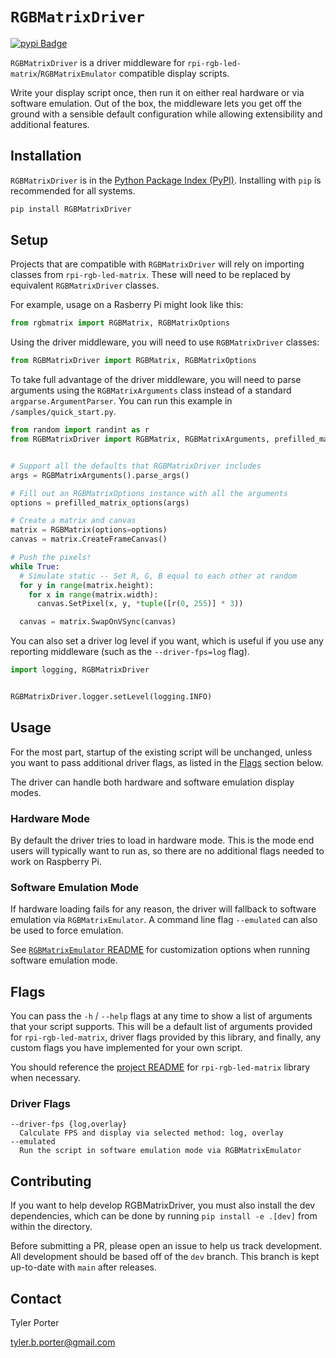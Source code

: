# `RGBMatrixDriver`

[![pypi Badge](https://img.shields.io/pypi/v/RGBMatrixDriver)](https://pypi.org/project/RGBMatrixDriver/)

`RGBMatrixDriver` is a driver middleware for `rpi-rgb-led-matrix`/`RGBMatrixEmulator` compatible display scripts.

Write your display script once, then run it on either real hardware or via software emulation. Out of the box, the middleware lets you get off the ground with a sensible default configuration while allowing extensibility and additional features.

## Installation

`RGBMatrixDriver` is in the [Python Package Index (PyPI)](http://pypi.python.org/pypi/RGBMatrixDriver/).
Installing with `pip` is recommended for all systems.

```sh
pip install RGBMatrixDriver
```

## Setup

Projects that are compatible with `RGBMatrixDriver` will rely on importing classes from `rpi-rgb-led-matrix`. These will need to be replaced by equivalent `RGBMatrixDriver` classes.

For example, usage on a Rasberry Pi might look like this:

```python
from rgbmatrix import RGBMatrix, RGBMatrixOptions
```

Using the driver middleware, you will need to use `RGBMatrixDriver` classes:

```python
from RGBMatrixDriver import RGBMatrix, RGBMatrixOptions
```

To take full advantage of the driver middleware, you will need to parse arguments using the `RGBMatrixArguments` class instead of a standard `argparse.ArgumentParser`. You can run this example in `/samples/quick_start.py`.

```python
from random import randint as r
from RGBMatrixDriver import RGBMatrix, RGBMatrixArguments, prefilled_matrix_options


# Support all the defaults that RGBMatrixDriver includes
args = RGBMatrixArguments().parse_args()

# Fill out an RGBMatrixOptions instance with all the arguments
options = prefilled_matrix_options(args)

# Create a matrix and canvas
matrix = RGBMatrix(options=options)
canvas = matrix.CreateFrameCanvas()

# Push the pixels!
while True:
  # Simulate static -- Set R, G, B equal to each other at random
  for y in range(matrix.height):
    for x in range(matrix.width):
      canvas.SetPixel(x, y, *tuple([r(0, 255)] * 3))

  canvas = matrix.SwapOnVSync(canvas)
```

You can also set a driver log level if you want, which is useful if you use any reporting middleware (such as the `--driver-fps=log` flag).

```python
import logging, RGBMatrixDriver


RGBMatrixDriver.logger.setLevel(logging.INFO)
```

## Usage

For the most part, startup of the existing script will be unchanged, unless you want to pass additional driver flags, as listed in the [Flags](#flags) section below.

The driver can handle both hardware and software emulation display modes.

### Hardware Mode

By default the driver tries to load in hardware mode. This is the mode end users will typically want to run as, so there are no additional flags needed to work on Raspberry Pi.

### Software Emulation Mode

If hardware loading fails for any reason, the driver will fallback to software emulation via `RGBMatrixEmulator`. A command line flag `--emulated` can also be used to force emulation.

See [`RGBMatrixEmulator` README](https://github.com/ty-porter/RGBMatrixEmulator/blob/main/README.md) for customization options when running software emulation mode.

## Flags

You can pass the `-h` / `--help` flags at any time to show a list of arguments that your script supports. This will be a default list of arguments provided for `rpi-rgb-led-matrix`, driver flags provided by this library, and finally, any custom flags you have implemented for your own script.

You should reference the [project README](https://github.com/hzeller/rpi-rgb-led-matrix/blob/master/README.md) for `rpi-rgb-led-matrix` library when necessary.

### Driver Flags

```
--driver-fps {log,overlay}
  Calculate FPS and display via selected method: log, overlay
--emulated
  Run the script in software emulation mode via RGBMatrixEmulator
```

## Contributing
If you want to help develop RGBMatrixDriver, you must also install the dev dependencies, which can be done by running `pip install -e .[dev]` from within the directory.

Before submitting a PR, please open an issue to help us track development. All development should be based off of the `dev` branch. This branch is kept up-to-date with `main` after releases. 

## Contact

Tyler Porter

tyler.b.porter@gmail.com
